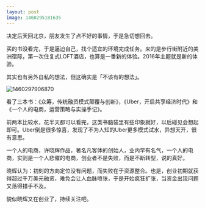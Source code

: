 ```yaml
---
layout: post
image: 1460295181635
---
```


决定后天回北京，朋友发生了点不好的事情，于是急切想回去。

买的书没看完，于是逼迫自己，找个适宜的环境完成任务。来的是步行街附近的美洲宿际，第一次住复式LOFT酒店，也算是一番新的体验。2016年主题就是新的体验。

其实也有另外自私的想法，但这确实是「不该有的想法」。

![1460297906870](http://binnng.coding.io/assets/images/1460297906870.jpg)


看了三本书：《众筹，传统融资模式颠覆与创新》，《Uber，开启共享经济时代》和《一个人的电商，运营策略与实操手记》。

前两本比较水，花半天都可以看完，这类书脑袋里有些印象就好，以后碰见会想起即可。Uber倒是很多惊喜，发现了不为人知的Uber更多模式试水，异想天开，很有意思。

一个人的电商，许晓辉作品，著名凡客体的创始人，业内早有名气，一个人的电商，实则是一个人悲催的电商，创业者不是失败，而是不断转型，说的真好。

晓辉认为：初刻的方向定位没有问题，而失败在于资源整合。也是，创业初期就获得超过千万美元融资，难免会让人血脉喷张，于是开始疯狂扩张，当资金出现问题又落得措手不及。

貌似晓辉又在创业了，持续关注吧。
